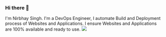 ### Hi there 👋

<!--
**nirbhaysingh281/nirbhaysingh281** is a ✨ _special_ ✨ repository because its `README.md` (this file) appears on your GitHub profile.

Here are some ideas to get you started:

- 🔭 I’m currently working on ...
- 🌱 I’m currently learning ...
- 👯 I’m looking to collaborate on ...
- 🤔 I’m looking for help with ...
- 💬 Ask me about ...
- 📫 How to reach me: ...
- 😄 Pronouns: ...
- ⚡ Fun fact: ...
-->
I'm Nirbhay Singh.
I'm a DevOps Engineer, I automate Build and Deployment process of Websites and Applications. I ensure Websites and Applications are 100% available and ready to use.
![](https://komarev.com/ghpvc/?username=nirbhaysingh281)
